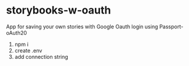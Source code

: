 # storybooks-w-oauth

App for saving your own stories with Google Oauth login using Passport-oAuth20

1) npm i
2) create .env
3) add connection string
